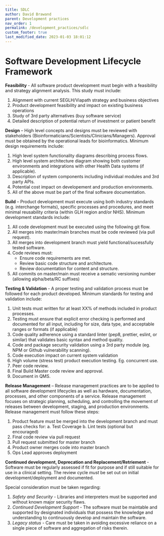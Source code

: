 ```yaml
---
title: SDLC
author: David Brawand
parent: Development practices
nav_order: 1
permalink: /development_practices/sdlc
custom_footer: true
last_modified_date: 2023-01-03 18:01:12
---
```

# Software Development Lifecycle Framework

**Feasibility** - All software product development must begin with a feasibility and strategy alignment analysis. This study must include:

1. Alignment with current SEGLH/Viapath strategy and business objectives
2. Product development feasibility and impact on existing business operations
3. Study of 3rd party alternatives (buy software service)
4. Detailed description of potential return of investment or patient benefit

**Design** – High level concepts and designs must be reviewed with stakeholders (Bioinformaticians/Scientists/Clinicians/Managers). Approval must be obtained by the operational leads for bioinformatics. Minimum design requirements include:

1. High level system functionality diagrams describing process flows.
2. High level system architecture diagram showing both customer environments and integrations with other Health Data systems (if applicable).
3. Description of system components including individual modules and 3rd party APIs.
4. Potential cost impact on developement and production environments.
5. All of the above must be part of the final software documentation.

**Build** – Product development must execute using both industry standards (e.g. interchange formats), specific processes and procedures, and meet minimal reusability criteria (within GLH region and/or NHS).  Minimum development standards include:

1. All code development must be executed using the following git flow.
2. All merges into master/main branches must be code reviewed (via pull request).
3. All merges into development branch must yield functional/sucessfully tested software.
4. Code reviews must:
    - Ensure code requirements are met.
    - Review basic code structure and architecture.
    - Review documentation for content and structure.
5. All commits on master/main must receive a sematic versioning number (allowing alpha/beta/RC suffixes)

**Testing & Validation** - A proper testing and validation process must be followed for each product developed. Minimum standards for testing and validation include:

1. Unit tests must written for at least XX% of methods included in product processes.
2. Testing must ensure that explicit error checking is performed and documented for all input, including for size, data type, and acceptable ranges or formats (if applicable)
3. Code quality adherence using a standard linter (pep8, prettier, eslint, or similar) that validates basic syntax and method quality.
4. Code and package security validation using a 3rd party module (eg. NPM or Github vulnerability scanning).
5. Code execution impact on current system validation
6. High volume (stress test) product execution testing. Eg. concurrent use.
7. Peer code review.
8. Final Build Master code review and approval.
9. Document in QMS.

**Release Management** – Release management practices are to be applied to all software development lifecycles as well as hardware, documentation, processes, and other components of a service. Release management focuses on strategic planning, scheduling, and controlling the movement of releases between development, staging, and production environments. Release management must follow these steps:

1. Product feature must be merged into the development branch and must pass checks for:
    a. Test Coverage
    b. Lint tests (optional but encouraged)
2. Final code review via pull request
3. Pull request submitted for master branch
4. Product owner merges code into master branch
5. Ops Lead approves deployment

**Continued development, Deprecation and Replacement/Retriement** - Software must be regularly assessed if fit for purpose and if still suitable for use in a clinical setting. The review cycle _must_ be set out on initial development/deployment and documented.

Special consideration must be taken regarding:

1. _Safety and Security_ - Libraries and interpreters must be supported and without known major security flaws.
2. _Continued Development Support_ - The software must be maintable and supported by designated individuals that possess the knowledge and understanding to continuously develop and maintain the software.
3. _Legacy status_ - Care must be taken in avoiding excessive reliance on a single piece of software and aggregation of risks therein.

